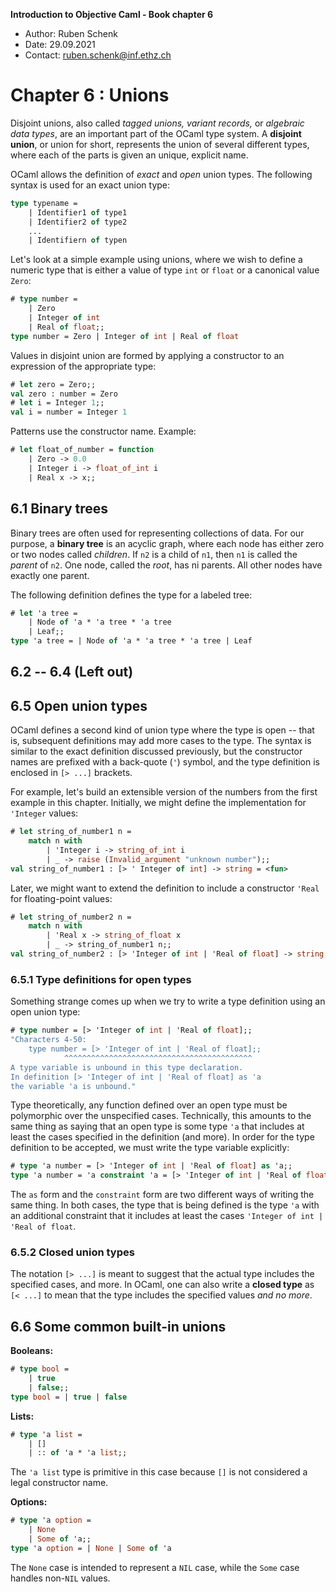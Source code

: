 **Introduction to Objective Caml - Book chapter 6**

- Author: Ruben Schenk
- Date: 29.09.2021
- Contact: ruben.schenk@inf.ethz.ch

# Chapter 6 : Unions

Disjoint unions, also called *tagged unions, variant records,* or *algebraic data types*, are an important part of the OCaml type system. A **disjoint union**, or union for short, represents the union of several different types, where each of the parts is given an unique, explicit name.

OCaml allows the definition of *exact* and *open* union types. The following syntax is used for an exact union type:

```ocaml
type typename =
	| Identifier1 of type1
	| Identifier2 of type2
	...
	| Identifiern of typen
```

Let's look at a simple example using unions, where we wish to define a numeric type that is either a value of type `int` or `float` or a canonical value `Zero`:

```ocaml
# type number =
	| Zero
	| Integer of int
	| Real of float;;
type number = Zero | Integer of int | Real of float
```

Values in disjoint union are formed by applying a constructor to an expression of the appropriate type:

```ocaml
# let zero = Zero;;
val zero : number = Zero
# let i = Integer 1;;
val i = number = Integer 1
```

Patterns use the constructor name. Example:

```ocaml
# let float_of_number = function
	| Zero -> 0.0
	| Integer i -> float_of_int i
	| Real x -> x;;
```

## 6.1 Binary trees

Binary trees are often used for representing collections of data. For our purpose, a **binary tree** is an acyclic graph, where each node has either zero or two nodes called *children*. If `n2` is a child of `n1`, then `n1` is called the *parent* of `n2`. One node, called the *root*, has ni parents. All other nodes have exactly one parent.

The following definition defines the type for a labeled tree:

```ocaml
# let 'a tree =
	| Node of 'a * 'a tree * 'a tree
	| Leaf;;
type 'a tree = | Node of 'a * 'a tree * 'a tree | Leaf
```

## 6.2 -- 6.4 (Left out)

## 6.5 Open union types

OCaml defines a second kind of union type where the type is open -- that is, subsequent definitions may add more cases to the type. The syntax is similar to the exact definition discussed previously, but the constructor names are prefixed with a back-quote (`'`) symbol, and the type definition is enclosed in `[> ...]` brackets.

For example, let's build an extensible version of the numbers from the first example in this chapter. Initially, we might define the implementation for `'Integer` values:

```ocaml
# let string_of_number1 n =
	match n with
		| 'Integer i -> string_of_int i
		| _ -> raise (Invalid_argument "unknown number");;
val string_of_number1 : [> ' Integer of int] -> string = <fun>
```

Later, we might want to extend the definition to include a constructor `'Real` for floating-point values:

```ocaml
# let string_of_number2 n =
	match n with
		| 'Real x -> string_of_float x
		| _ -> string_of_number1 n;;
val string_of_number2 : [> 'Integer of int | 'Real of float] -> string = <fun>
```

### 6.5.1 Type definitions for open types

Something strange comes up when we try to write a type definition using an open union type:

```ocaml
# type number = [> 'Integer of int | 'Real of float];;
"Characters 4-50:
	type number = [> 'Integer of int | 'Real of float];;
			^^^^^^^^^^^^^^^^^^^^^^^^^^^^^^^^^^^^^^^^^^
A type variable is unbound in this type declaration.
In definition [> 'Integer of int | 'Real of float] as 'a
the variable 'a is unbound."
```

Type theoretically, any function defined over an open type must be polymorphic over the unspecified cases. Technically, this amounts to the same thing as saying that an open type is some type `'a` that includes at least the cases specified in the definition (and more). In order for the type definition to be accepted, we must write the type variable explicitly:

```ocaml
# type 'a number = [> 'Integer of int | 'Real of float] as 'a;;
type 'a number = 'a constraint 'a = [> 'Integer of int | 'Real of float]
```

The `as` form and the `constraint` form are two different ways of writing the same thing. In both cases, the type that is being defined is the type `'a` with an additional constraint that it includes at least the cases `'Integer of int | 'Real of float`.

### 6.5.2 Closed union types

The notation `[> ...]` is meant to suggest that the actual type includes the specified cases, and more. In OCaml, one can also write a **closed type** as `[< ...]` to mean that the type includes the specified values *and no more*.

## 6.6 Some common built-in unions

**Booleans:**

```ocaml
# type bool =
	| true
	| false;;
type bool = | true | false
```

**Lists:**

```ocaml
# type 'a list =
	| []
	| :: of 'a * 'a list;;
```

The `'a list` type is primitive in this case because `[]` is not considered a legal constructor name.

**Options:**

```ocaml
# type 'a option =
	| None
	| Some of 'a;;
type 'a option = | None | Some of 'a
```

The `None` case is intended to represent a `NIL` case, while the `Some` case handles non-`NIL` values.
